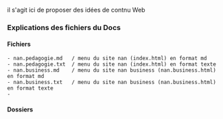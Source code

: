 il s'agit ici de proposer des idées de contnu Web
### Explications des fichiers du Docs
#### Fichiers
    - nan.pedagogie.md   / menu du site nan (index.html) en format md
    - nan.pedagogie.txt  / menu du site nan (index.html) en format texte
    - nan.business.md    / menu du site nan business (nan.business.html) en format md
    - nan.business.txt   / menu du site nan business (nan.business.html) en format texte
    -
#### Dossiers
